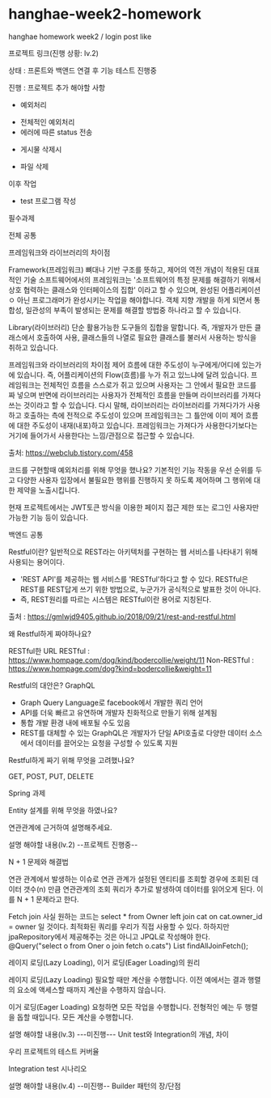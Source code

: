 # hanghae-week2-homework
hanghae homework week2 / login post like

프로젝트 링크(진행 상황: lv.2)

상태 : 프론트와 백앤드 연결 후 기능 테스트 진행중

진행 : 프로젝트 추가 해야할 사항
* 예외처리
- 전체적인 예외처리
- 에러에 따른 status 전송

* 게시물 삭제시
- 파일 삭제

이후 작업
* test 프로그램 작성


필수과제

전체 공통

프레임워크와 라이브러리의 차이점

Framework(프레임워크)
뼈대나 기반 구조를 뜻하고, 제어의 역전 개념이 적용된 대표적인 기술
소프트웨어에서의 프레임워크는 '소프트웨어의 특정 문제를 해결하기 위해서 상호 협력하는 클래스와 인터페이스의 집합'
이라고 할 수 있으며, 완성된 어플리케이션ㅇ 아닌 프로그래머가 완성시키는 작업을 해야합니다.
객체 지향 개발을 하게 되면서 통합성, 일관성의 부족이 발생되는 문제를 해결할 방법중 하나라고 할 수 있습니다.

Library(라이브러리)
단순 활용가능한 도구들의 집합을 말합니다.
즉, 개발자가 만든 클래스에서 호출하여 사용, 클래스들의 나열로 필요한 클래스를 불러서 사용하는 방식을 취하고 있습니다.

프레임워크와 라이브러리의 차이점
제어 흐름에 대한 주도성이 누구에게/어디에 있는가에 있습니다.
즉, 어플리케이션의 Flow(흐름)를 누가 쥐고 있느냐에 달려 있습니다.
프레임워크는 전체적인 흐름을 스스로가 쥐고 있으며 사용자는 그 안에서 필요한 코드를 짜 넣으며 반면에 라이브러리는 사용자가
전체적인 흐름을 만들며 라이브러리를 가져다 쓰는 것이라고 할 수 있습니다.
다시 말해, 라이브러리는 라이브러리를 가져다가가 사용하고 호출하는 측에 전적으로 주도성이 있으며 프레임워크는 그 틀안에 이미 
제어 흐름에 대한 주도성이 내재(내포)하고 있습니다.
프레임워크는 가져다가 사용한다기보다는 거기에 들어가서 사용한다는 느낌/관점으로 접근할 수 있습니다.

출처: https://webclub.tistory.com/458

코드를 구현할때 예외처리를 위해 무엇을 했나요?
기본적인 기능 작동을 우선 순위를 두고 다양한 사용자 입장에서 불필요한 행위를 진행하지 못 하도록
제어하며 그 행위에 대한 제약을 노출시킵니다.

현재 프로젝트에서는 JWT토큰 방식을 이용한 페이지 접근 제한 또는 로그인 사용자만 가능한 기능 등이 있습니다.


백엔드 공통

Restful이란?
일반적으로 REST라는 아키텍처를 구현하는 웹 서비스를 나타내기 위해 사용되는 용어이다.
- 'REST API'를 제공하는 웹 서비스를 'RESTful'하다고 할 수 있다.
RESTful은 REST를 REST답게 쓰기 위한 방법으로, 누군가가 공식적으로 발표한 것이 아니다.
- 즉, REST원리를 따르는 시스템은 RESTful이란 용어로 지칭된다.

출처 : https://gmlwjd9405.github.io/2018/09/21/rest-and-restful.html

왜 Restful하게 짜야하나요?

RESTful한 URL
RESTful : https://www.hompage.com/dog/kind/bodercollie/weight/11
Non-RESTful : https://www.hompage.com/dog?kind=bodercollie&weight=11



Restful의 대안은?
GraphQL
- Graph Query Language로 facebook에서 개발한 쿼리 언어
- API를 더욱 빠르고 유연하며 개발자 친화적으로 만들기 위해 설계됨
- 통합 개발 환경 내에 배포될 수도 있음
- REST를 대체할 수 있는 GraphQL은 개발자가 단일 API호출로 다양한 데이터 소스에서 데이터를
  끌어오는 요청을 구성할 수 있도록 지원

Restful하게 짜기 위해 무엇을 고려했나요?

GET, POST, PUT, DELETE



Spring 과제

Entity 설계를 위해 무엇을 하였나요?

연관관계에 근거하여 설명해주세요.


설명 해야할 내용(lv.2)  --프로젝트 진행중--

N + 1 문제와 해결법

연관 관계에서 발생하는 이슈로 연관 관계가 설정된 엔티티를 조회할 
경우에 조회된 데이터 갯수(n) 만큼 연관관계의 조회 쿼리가 
추가로 발생하여 데이터를 읽어오게 된다. 이를 N + 1 문제라고 한다.

Fetch join
사실 원하는 코드는 select * from Owner left join cat on cat.owner_id = owner 일 것이다.
최적화된 쿼리를 우리가 직접 사용할 수 있다. 하하지만
jpaRepository에서 제공해주는 것은 아니고 JPQL로 작성해야 한다.
@Query("select o from Oner o join fetch o.cats")
List<Owner> findAllJoinFetch();
  
  

레이지 로딩(Lazy Loading), 이거 로딩(Eager Loading)의 원리

레이지 로딩(Lazy Loading)
필요할 때만 계산을 수행합니다. 이전 예에서는 결과 행렬의 요소에 액세스할 때까지 계산을 수행하지 않습니다.

이거 로딩(Eager Loading)
요청하면 모든 작업을 수행합니다. 전형적인 예는 두 행렬을 돕할 때입니다. 모든 계산을 수행합니다.
  
  
설명 해야할 내용(lv.3)  ---미진행---
Unit test와 Integration의 개념, 차이
  
우리 프로젝트의 테스트 커버율
  
Integration test 시나리오
 
설명 해야할 내용(lv.4)  --미진행--
Builder 패턴의 장/단점
